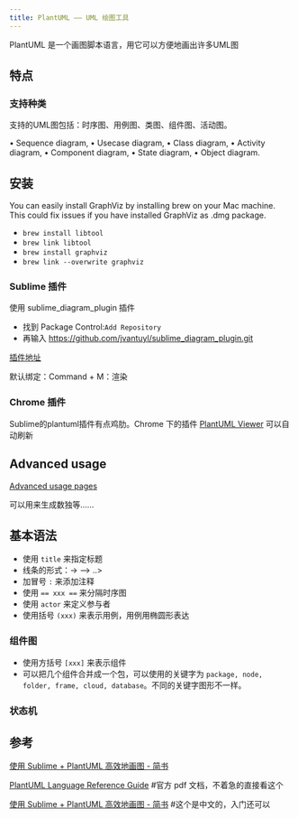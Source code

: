 ```yaml
---
title: PlantUML —— UML 绘图工具
---
```


PlantUML 是一个画图脚本语言，用它可以方便地画出许多UML图

## 特点

### 支持种类

支持的UML图包括：时序图、用例图、类图、组件图、活动图。

• Sequence diagram,
• Usecase diagram,
• Class diagram,
• Activity diagram,
• Component diagram,
• State diagram,
• Object diagram.

## 安装

You can easily install GraphViz by installing brew on your Mac machine. This could fix issues if you have installed GraphViz as .dmg package.

- `brew install libtool`
- `brew link libtool`
- `brew install graphviz`
- `brew link --overwrite graphviz`



### Sublime 插件

使用 sublime_diagram_plugin 插件

- 找到 Package Control:`Add Repository`
- 再输入 https://github.com/jvantuyl/sublime_diagram_plugin.git

[插件地址](https://github.com/jvantuyl/sublime_diagram_plugin)

默认绑定：Command + M：渲染

### Chrome 插件

Sublime的plantuml插件有点鸡肋。Chrome 下的插件 [PlantUML Viewer](https://chrome.google.com/webstore/detail/plantuml-viewer/legbfeljfbjgfifnkmpoajgpgejojooj?utm_source=chrome-ntp-icon) 可以自动刷新

## Advanced usage

[Advanced usage pages](http://plantuml.com/sitemap-advanced-usage)

可以用来生成数独等……

## 基本语法

- 使用 `title` 来指定标题
- 线条的形式：-> —> ..>
- 加冒号 `:` 来添加注释
- 使用 `== xxx ==` 来分隔时序图
- 使用 `actor` 来定义参与者
- 使用括号 `(xxx)` 来表示用例，用例用椭圆形表达

### 组件图

- 使用方括号 `[xxx]` 来表示组件
- 可以把几个组件合并成一个包，可以使用的关键字为 `package, node, folder, frame, cloud, database`。不同的关键字图形不一样。

### 状态机

## 参考

[使用 Sublime + PlantUML 高效地画图 - 简书](http://www.jianshu.com/p/e92a52770832)

[PlantUML Language Reference Guide](http://plantuml.com/PlantUML_Language_Reference_Guide.pdf) #官方 pdf 文档，不着急的直接看这个

[使用 Sublime + PlantUML 高效地画图 - 简书](http://www.jianshu.com/p/e92a52770832) #这个是中文的，入门还可以